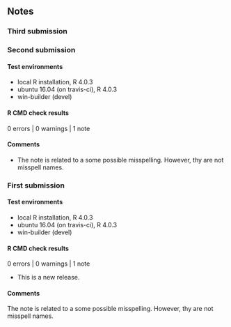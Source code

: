 ## Notes

### Third submission

### Second submission

#### Test environments
* local R installation, R 4.0.3
* ubuntu 16.04 (on travis-ci), R 4.0.3
* win-builder (devel)

#### R CMD check results

0 errors | 0 warnings | 1 note

#### Comments

* The note is related to a some possible misspelling. However, thy are not misspell names.

### First submission

#### Test environments
* local R installation, R 4.0.3
* ubuntu 16.04 (on travis-ci), R 4.0.3
* win-builder (devel)

#### R CMD check results

0 errors | 0 warnings | 1 note

* This is a new release.

#### Comments

The note is related to a some possible misspelling. However, thy are not misspell names.
